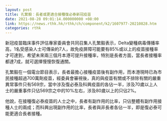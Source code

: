```yaml
---
layout: post
title: 孔繁毅︰長者或更適合接種復必泰新冠疫苗
date: 2021-08-28 09:01:14.000000000 +08:00
link: https://news.rthk.hk/rthk/ch/component/k2/1607977-20210828.htm
categories: rthk
---
```


新冠疫苗臨床事件評估專家委員會共同召集人孔繁毅表示，Delta變種病毒傳播率高，1名受感染人士可傳染約7人，故免疫屏障可能要有85%或以上的疫苗接種率才可達到，希望未來兩三個月本港可提升接種率，特別是長者方面，當長者接種率都達7成，就可選擇慢慢恢復通關。

孔繁毅在一個電台節目表示，長者最擔心接種疫苗後有副作用，而本港現時已為市民接種超過700萬劑疫苗，經委員會審視後，真的與疫苗有關或不排除有關的嚴重異常事件只有569宗，當中涉及復必泰及科興疫苗的各佔一半，涉及70歲以上人士的嚴重事件只佔569宗之中的10%左右，涉及80歲以上的只佔2%。

他說，在接種復必泰疫苗的人士之中，長者有副作用的比率，只佔整體有副作用接種人士的兩成；而科興出現副作用的比率，長者與非長者各佔一半，即是復必泰可能更適合長者接種。
